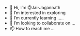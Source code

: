 - 👋 Hi, I’m @Jai-Jagannath
- 👀 I’m interested in exploring
- 🌱 I’m currently learning .....
- 💞️ I’m looking to collaborate on ...
- 📫 How to reach me ...

<!---
Jai-Jagannath/Jai-Jagannath is a ✨ special ✨ repository because its `README.md` (this file) appears on your GitHub profile.
You can click the Preview link to take a look at your changes.
--->

